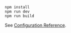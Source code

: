 ```
npm install
npm run dev
npm run build
```

See [Configuration Reference](https://vitejs.dev/config/).
